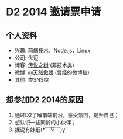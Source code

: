 # D2 2014 邀请票申请

## 个人资料

- 兴趣: 前端技术，Node.js，Linux
- 公司: 优迈
- 博客: [传说之树](http://blog.saintwinkle.com) (非技术类)
- 微博: [@天然傲娇](http://weibo.com/levicorpus/) (曾经的微博控)
- 其他: 类SNS控

## 想参加D2 2014的原因

1. 通过D2了解前端前沿，感受氛围，提升自己；
2. 想认识一些同龄的小伙伴；
3. 据说有妹纸(*￣▽￣)y
